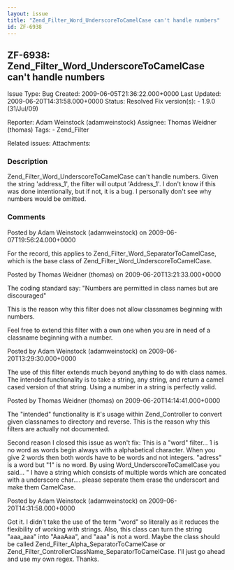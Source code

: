 ```yaml
---
layout: issue
title: "Zend_Filter_Word_UnderscoreToCamelCase can't handle numbers"
id: ZF-6938
---
```


ZF-6938: Zend\_Filter\_Word\_UnderscoreToCamelCase can't handle numbers
-----------------------------------------------------------------------

 Issue Type: Bug Created: 2009-06-05T21:36:22.000+0000 Last Updated: 2009-06-20T14:31:58.000+0000 Status: Resolved Fix version(s): - 1.9.0 (31/Jul/09)
 
 Reporter:  Adam Weinstock (adamweinstock)  Assignee:  Thomas Weidner (thomas)  Tags: - Zend\_Filter
 
 Related issues: 
 Attachments: 
### Description

Zend\_Filter\_Word\_UnderscoreToCamelCase can't handle numbers. Given the string 'address\_1', the filter will output 'Address\_1'. I don't know if this was done intentionally, but if not, it is a bug. I personally don't see why numbers would be omitted.

 

 

### Comments

Posted by Adam Weinstock (adamweinstock) on 2009-06-07T19:56:24.000+0000

For the record, this applies to Zend\_Filter\_Word\_SeparatorToCamelCase, which is the base class of Zend\_Filter\_Word\_UnderscoreToCamelCase.

 

 

Posted by Thomas Weidner (thomas) on 2009-06-20T13:21:33.000+0000

The coding standard say: "Numbers are permitted in class names but are discouraged"

This is the reason why this filter does not allow classnames beginning with numbers.

Feel free to extend this filter with a own one when you are in need of a classname beginning with a number.

 

 

Posted by Adam Weinstock (adamweinstock) on 2009-06-20T13:29:30.000+0000

The use of this filter extends much beyond anything to do with class names. The intended functionality is to take a string, any string, and return a camel cased version of that string. Using a number in a string is perfectly valid.

 

 

Posted by Thomas Weidner (thomas) on 2009-06-20T14:14:41.000+0000

The "intended" functionality is it's usage within Zend\_Controller to convert given classnames to directory and reverse. This is the reason why this filters are actually not documented.

Second reason I closed this issue as won't fix: This is a "word" filter... 1 is no word as words begin always with a alphabetical character. When you give 2 words then both words have to be words and not integers. "adress" is a word but "1" is no word. By using Word\_UnderscoreToCamelCase you said... " I have a string which consists of multiple words which are concated with a underscore char.... please seperate them erase the underscort and make them CamelCase.

 

 

Posted by Adam Weinstock (adamweinstock) on 2009-06-20T14:31:58.000+0000

Got it. I didn't take the use of the term "word" so literally as it reduces the flexibility of working with strings. Also, this class can turn the string "aaa\_aaa" into "AaaAaa", and "aaa" is not a word. Maybe the class should be called Zend\_Filter\_Alpha\_SeparatorToCamelCase or Zend\_Filter\_ControllerClassName\_SeparatorToCamelCase. I'll just go ahead and use my own regex. Thanks.

 

 